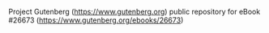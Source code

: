 Project Gutenberg (https://www.gutenberg.org) public repository for eBook #26673 (https://www.gutenberg.org/ebooks/26673)
